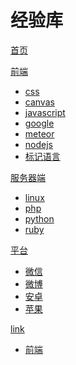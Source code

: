 # 经验库

[首页](index.md)

[前端]()

  * [css](frontend/css.md)
  * [canvas](frontend/canvas.md)
  * [javascript](frontend/javascript.md)
  * [google](frontend/google.md)
  * [meteor](frontend/meteor.md)
  * [nodejs](frontend/nodejs.md)
  * [标记语言](frontend/mark.md)

[服务器端]()

  * [linux](server/linux.md)
  * [php]()
  * [python]()
  * [ruby]()

[平台]()

  * [微信](platform/wechat.md)
  * [微博]()
  * [安卓]()
  * [苹果]()

[link]()

  * [前端](website/frontend.md)


